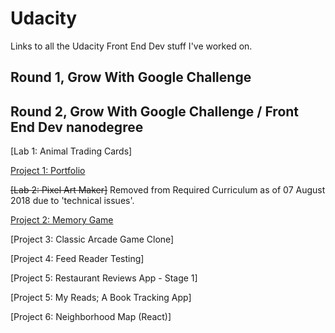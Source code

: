 # Udacity
Links to all the Udacity Front End Dev stuff I've worked on.

## Round 1, Grow With Google Challenge

## Round 2, Grow With Google Challenge / Front End Dev nanodegree

[Lab 1: Animal Trading Cards]

[Project 1: Portfolio](https://github.com/terribedore/gwg-r2-fend-project1-portfolio)

~~[Lab 2: Pixel Art Maker]~~ Removed from Required Curriculum as of 07 August 2018 due to 'technical issues'.

[Project 2: Memory Game](https://github.com/terribedore/fend-project-memory-game)

[Project 3: Classic Arcade Game Clone]

[Project 4: Feed Reader Testing]

[Project 5: Restaurant Reviews App - Stage 1]

[Project 5: My Reads; A Book Tracking App]

[Project 6: Neighborhood Map (React)]
